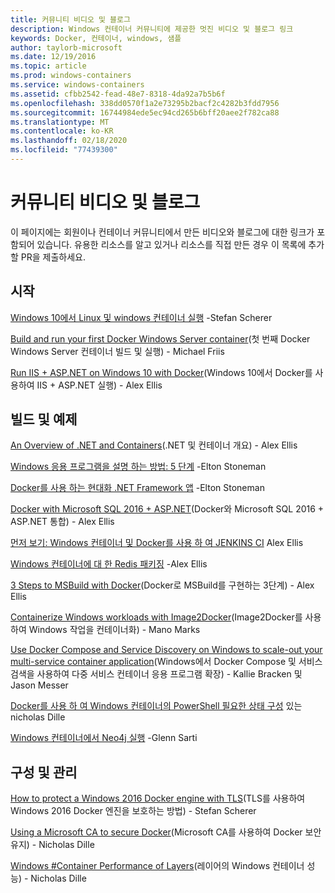 ```yaml
---
title: 커뮤니티 비디오 및 블로그
description: Windows 컨테이너 커뮤니티에 제공한 멋진 비디오 및 블로그 링크
keywords: Docker, 컨테이너, windows, 샘플
author: taylorb-microsoft
ms.date: 12/19/2016
ms.topic: article
ms.prod: windows-containers
ms.service: windows-containers
ms.assetid: cfbb2542-fead-48e7-8318-4da92a7b5b6f
ms.openlocfilehash: 338dd0570f1a2e73295b2bacf2c4282b3fdd7956
ms.sourcegitcommit: 16744984ede5ec94cd265b6bff20aee2f782ca88
ms.translationtype: MT
ms.contentlocale: ko-KR
ms.lasthandoff: 02/18/2020
ms.locfileid: "77439300"
---
```

# <a name="community-videos-and-blogs"></a>커뮤니티 비디오 및 블로그

이 페이지에는 회원이나 컨테이너 커뮤니티에서 만든 비디오와 블로그에 대한 링크가 포함되어 있습니다.  유용한 리소스를 알고 있거나 리소스를 직접 만든 경우 이 목록에 추가할 PR을 제출하세요.

## <a name="getting-started"></a>시작

[Windows 10에서 Linux 및 windows 컨테이너 실행](https://stefanscherer.github.io/run-linux-and-windows-containers-on-windows-10/) -Stefan Scherer

[Build and run your first Docker Windows Server container](https://blog.docker.com/2016/09/build-your-first-docker-windows-server-container/)(첫 번째 Docker Windows Server 컨테이너 빌드 및 실행) - Michael Friis

[Run IIS + ASP.NET on Windows 10 with Docker](https://blog.alexellis.io/run-iis-asp-net-on-windows-10-with-docker/)(Windows 10에서 Docker를 사용하여 IIS + ASP.NET 실행) - Alex Ellis

## <a name="building-and-examples"></a>빌드 및 예제

[An Overview of .NET and Containers](https://blog.alexellis.io/docker-dotnet-containers/)(.NET 및 컨테이너 개요) - Alex Ellis

[Windows 응용 프로그램을 설명 하는 방법: 5 단계](https://blog.sixeyed.com/how-to-dockerize-windows-applications/) -Elton Stoneman

[Docker를 사용 하는 현대화 .NET Framework 앱](https://www.pluralsight.com/courses/modernizing-dotnet-framework-apps-docker?clickid=UVL20JTFpzK6UDSX5n1b5zmyUkgWUPWOz3Pjwg0&irgwc=1&mpid=1197078&utm_source=impactradius&utm_medium=digital_affiliate&utm_campaign=1197078&aid=7010a000001xAKZAA2) -Elton Stoneman

[Docker with Microsoft SQL 2016 + ASP.NET](https://blog.alexellis.io/docker-does-sql2016-aspnet/)(Docker와 Microsoft SQL 2016 + ASP.NET 통합) - Alex Ellis

[먼저 보기: Windows 컨테이너 및 Docker를 사용 하 여 JENKINS CI](https://blog.alexellis.io/continuous-integration-docker-windows-containers/) Alex Ellis

[Windows 컨테이너에 대 한 Redis 패키징](https://blog.alexellis.io/packaging-windows-containers/) -Alex Ellis

[3 Steps to MSBuild with Docker](https://blog.alexellis.io/3-steps-to-msbuild-with-docker/)(Docker로 MSBuild를 구현하는 3단계) - Alex Ellis

[Containerize Windows workloads with Image2Docker](https://blog.docker.com/2016/10/containerize-windows-workloads-image2docker/)(Image2Docker를 사용하여 Windows 작업을 컨테이너화) - Mano Marks

[Use Docker Compose and Service Discovery on Windows to scale-out your multi-service container application](https://techcommunity.microsoft.com/t5/Containers/Use-Docker-Compose-and-Service-Discovery-on-Windows-to-scale-out/ba-p/382312)(Windows에서 Docker Compose 및 서비스 검색을 사용하여 다중 서비스 컨테이너 응용 프로그램 확장) - Kallie Bracken 및 Jason Messer

[Docker를 사용 하 여 Windows 컨테이너의 PowerShell 필요한 상태 구성](https://dille.name/blog/2016/06/17/powershell-desired-state-configuration-psdsc-in-windows-containers-using-docker/) 있는 nicholas Dille

[Windows 컨테이너에서 Neo4j 실행](https://glennsarti.github.io/blog/neo4j-nano-containers) -Glenn Sarti

## <a name="configuration-and-managment"></a>구성 및 관리

[How to protect a Windows 2016 Docker engine with TLS](https://stefanscherer.github.io/protecting-a-windows-2016-docker-engine-with-tls/)(TLS를 사용하여 Windows 2016 Docker 엔진을 보호하는 방법) - Stefan Scherer

[Using a Microsoft CA to secure Docker](https://dille.name/blog/2016/11/08/using-a-microsoft-ca-to-secure-docker/)(Microsoft CA를 사용하여 Docker 보안 유지) - Nicholas Dille 

[Windows #Container Performance of Layers](https://dille.name/blog/2017/01/13/windows-container-performance-of-layers/)(레이어의 Windows 컨테이너 성능) - Nicholas Dille
